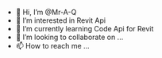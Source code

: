 - 👋 Hi, I’m @Mr-A-Q
- 👀 I’m interested in Revit Api
- 🌱 I’m currently learning Code Api for Revit
- 💞️ I’m looking to collaborate on ...
- 📫 How to reach me ...

<!---
Mr-A-Q/Mr-A-Q is a ✨ special ✨ repository because its `README.md` (this file) appears on your GitHub profile.
You can click the Preview link to take a look at your changes.
--->
